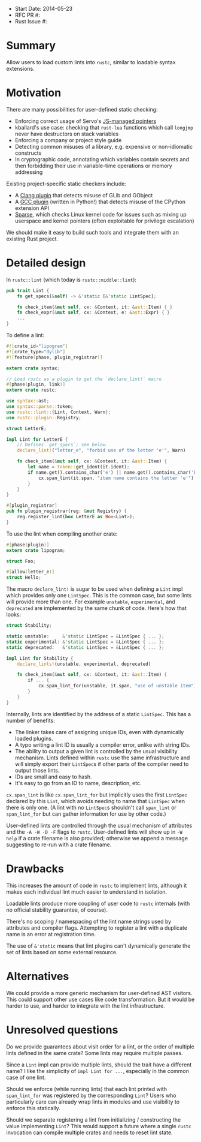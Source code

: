 - Start Date: 2014-05-23
- RFC PR #:
- Rust Issue #:

# Summary

Allow users to load custom lints into `rustc`, similar to loadable syntax extensions.

# Motivation

There are many possibilities for user-defined static checking:

* Enforcing correct usage of Servo's [JS-managed pointers](https://github.com/mozilla/servo/blob/master/src/components/script/dom/bindings/js.rs)
* kballard's use case: checking that `rust-lua` functions which call `longjmp` never have destructors on stack variables
* Enforcing a company or project style guide
* Detecting common misuses of a library, e.g. expensive or non-idiomatic constructs
* In cryptographic code, annotating which variables contain secrets and then forbidding their use in variable-time operations or memory addressing

Existing project-specific static checkers include:

* A [Clang plugin](https://tecnocode.co.uk/2013/12/09/clang-plugin-for-glib-and-gnome/) that detects misuse of GLib and GObject
* A [GCC plugin](https://gcc-python-plugin.readthedocs.org/en/latest/cpychecker.html) (written in Python!) that detects misuse of the CPython extension API
* [Sparse](https://sparse.wiki.kernel.org/index.php/Main_Page), which checks Linux kernel code for issues such as mixing up userspace and kernel pointers (often exploitable for privilege escalation)

We should make it easy to build such tools and integrate them with an existing Rust project.

# Detailed design

In `rustc::lint` (which today is `rustc::middle::lint`):

~~~ .rs
pub trait Lint {
    fn get_specs(&self) -> &'static [&'static LintSpec];

    fn check_item(&mut self, cx: &Context, it: &ast::Item) { }
    fn check_expr(&mut self, cx: &Context, e: &ast::Expr) { }
    ...
}
~~~

To define a lint:

~~~ .rs
#![crate_id="lipogram"]
#![crate_type="dylib"]
#![feature(phase, plugin_registrar)]

extern crate syntax;

// Load rustc as a plugin to get the `declare_lint!` macro
#[phase(plugin, link)]
extern crate rustc;

use syntax::ast;
use syntax::parse::token;
use rustc::lint::{Lint, Context, Warn};
use rustc::plugin::Registry;

struct LetterE;

impl Lint for LetterE {
    // Defines `get_specs`; see below.
    declare_lint!("letter_e", "forbid use of the letter 'e'", Warn)

    fn check_item(&mut self, cx: &Context, it: &ast::Item) {
        let name = token::get_ident(it.ident);
        if name.get().contains_char('e') || name.get().contains_char('E') {
            cx.span_lint(it.span, "item name contains the letter 'e'");
        }
    }
}

#[plugin_registrar]
pub fn plugin_registrar(reg: &mut Registry) {
    reg.register_lint(box LetterE as Box<Lint>);
}
~~~

To use the lint when compiling another crate:

~~~ .rs
#[phase(plugin)]
extern crate lipogram;

struct Foo;

#[allow(letter_e)]
struct Hello;
~~~

The macro `declare_lint!` is sugar to be used when defining a `Lint` impl which provides only one `LintSpec`.  This is the common case, but some lints will provide more than one.  For example `unstable`, `experimental`, and `deprecated` are implemented by the same chunk of code.  Here's how that looks:

~~~ .rs
struct Stability;

static unstable:     &'static LintSpec = &LintSpec { ... };
static experimental: &'static LintSpec = &LintSpec { ... };
static deprecated:   &'static LintSpec = &LintSpec { ... };

impl Lint for Stability {
    declare_lints!(unstable, experimental, deprecated)

    fn check_item(&mut self, cx: &Context, it: &ast::Item) {
        if ... {
            cx.span_lint_for(unstable, it.span, "use of unstable item");
        }
    }
}
~~~

Internally, lints are identified by the address of a static `LintSpec`.  This has a number of benefits:

* The linker takes care of assigning unique IDs, even with dynamically loaded plugins.
* A typo writing a lint ID is usually a compiler error, unlike with string IDs.
* The ability to output a given lint is controlled by the usual visibility mechanism.  Lints defined within `rustc` use the same infrastructure and will simply export their `LintSpec`s if other parts of the compiler need to output those lints.
* IDs are small and easy to hash.
* It's easy to go from an ID to name, description, etc.

`cx.span_lint` is like `cx.span_lint_for` but implicitly uses the first `LintSpec` declared by this `Lint`, which avoids needing to name that `LintSpec` when there is only one.  (A lint with no `LintSpec`s shouldn't call `span_lint` or `span_lint_for` but can gather information for use by other code.)

User-defined lints are controlled through the usual mechanism of attributes and the `-A -W -D -F` flags to `rustc`.  User-defined lints will show up in `-W help` if a crate filename is also provided; otherwise we append a message suggesting to re-run with a crate filename.

# Drawbacks

This increases the amount of code in `rustc` to implement lints, although it makes each individual lint much easier to understand in isolation.

Loadable lints produce more coupling of user code to `rustc` internals (with no official stability guarantee, of course).

There's no scoping / namespacing of the lint name strings used by attributes and compiler flags.  Attempting to register a lint with a duplicate name is an error at registration time.

The use of `&'static` means that lint plugins can't dynamically generate the set of lints based on some external resource.

# Alternatives

We could provide a more generic mechanism for user-defined AST visitors.  This could support other use cases like code transformation.  But it would be harder to use, and harder to integrate with the lint infrastructure.

# Unresolved questions

Do we provide guarantees about visit order for a lint, or the order of multiple lints defined in the same crate?  Some lints may require multiple passes.

Since a `Lint` impl can provide multiple lints, should the trait have a different name?  I like the simplicity of `impl Lint for ...`, especially in the common case of one lint.

Should we enforce (while running lints) that each lint printed with `span_lint_for` was registered by the corresponding `Lint`?  Users who particularly care can already wrap lints in modules and use visibility to enforce this statically.

Should we separate registering a lint from initializing / constructing the value implementing `Lint`?  This would support a future where a single `rustc` invocation can compile multiple crates and needs to reset lint state.
